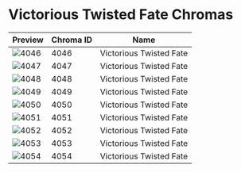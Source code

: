 # Victorious Twisted Fate Chromas



| Preview | Chroma ID | Name |
|---------|-----------|------|
| ![4046](https://raw.communitydragon.org/latest/plugins/rcp-be-lol-game-data/global/default/v1/champion-chroma-images/4/4046.png) | 4046 | Victorious Twisted Fate |
| ![4047](https://raw.communitydragon.org/latest/plugins/rcp-be-lol-game-data/global/default/v1/champion-chroma-images/4/4047.png) | 4047 | Victorious Twisted Fate |
| ![4048](https://raw.communitydragon.org/latest/plugins/rcp-be-lol-game-data/global/default/v1/champion-chroma-images/4/4048.png) | 4048 | Victorious Twisted Fate |
| ![4049](https://raw.communitydragon.org/latest/plugins/rcp-be-lol-game-data/global/default/v1/champion-chroma-images/4/4049.png) | 4049 | Victorious Twisted Fate |
| ![4050](https://raw.communitydragon.org/latest/plugins/rcp-be-lol-game-data/global/default/v1/champion-chroma-images/4/4050.png) | 4050 | Victorious Twisted Fate |
| ![4051](https://raw.communitydragon.org/latest/plugins/rcp-be-lol-game-data/global/default/v1/champion-chroma-images/4/4051.png) | 4051 | Victorious Twisted Fate |
| ![4052](https://raw.communitydragon.org/latest/plugins/rcp-be-lol-game-data/global/default/v1/champion-chroma-images/4/4052.png) | 4052 | Victorious Twisted Fate |
| ![4053](https://raw.communitydragon.org/latest/plugins/rcp-be-lol-game-data/global/default/v1/champion-chroma-images/4/4053.png) | 4053 | Victorious Twisted Fate |
| ![4054](https://raw.communitydragon.org/latest/plugins/rcp-be-lol-game-data/global/default/v1/champion-chroma-images/4/4054.png) | 4054 | Victorious Twisted Fate |